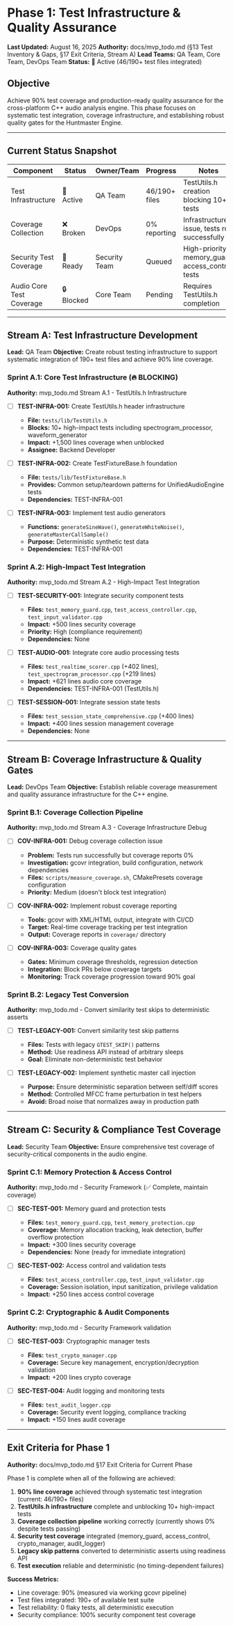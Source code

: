 # Phase 1: Test Infrastructure & Quality Assurance
**Last Updated:** August 16, 2025
**Authority:** docs/mvp_todo.md (§13 Test Inventory & Gaps, §17 Exit Criteria, Stream A)
**Lead Teams:** QA Team, Core Team, DevOps Team
**Status:** 🔄 Active (46/190+ test files integrated)

## Objective
Achieve 90% test coverage and production-ready quality assurance for the cross-platform C++ audio analysis engine. This phase focuses on systematic test integration, coverage infrastructure, and establishing robust quality gates for the Huntmaster Engine.

---

## Current Status Snapshot

| Component | Status | Owner/Team | Progress | Notes |
| ----------------------- | ---------- | ---------- | -------- | ----- |
| Test Infrastructure | 🔄 Active | QA Team | 46/190+ files | TestUtils.h creation blocking 10+ tests |
| Coverage Collection | ❌ Broken | DevOps | 0% reporting | Infrastructure issue, tests run successfully |
| Security Test Coverage | 🎯 Ready | Security Team | Queued | High-priority memory_guard, access_control tests |
| Audio Core Test Coverage | 🔒 Blocked | Core Team | Pending | Requires TestUtils.h completion |

---

## Stream A: Test Infrastructure Development
**Lead:** QA Team
**Objective:** Create robust testing infrastructure to support systematic integration of 190+ test files and achieve 90% line coverage.

### Sprint A.1: Core Test Infrastructure (🔥 BLOCKING)
**Authority:** mvp_todo.md Stream A.1 - TestUtils.h Infrastructure

- [ ] **TEST-INFRA-001:** Create TestUtils.h header infrastructure
  - **File:** `tests/lib/TestUtils.h`
  - **Blocks:** 10+ high-impact tests including spectrogram_processor, waveform_generator
  - **Impact:** +1,500 lines coverage when unblocked
  - **Assignee:** Backend Developer

- [ ] **TEST-INFRA-002:** Create TestFixtureBase.h foundation
  - **File:** `tests/lib/TestFixtureBase.h`
  - **Provides:** Common setup/teardown patterns for UnifiedAudioEngine tests
  - **Dependencies:** TEST-INFRA-001

- [ ] **TEST-INFRA-003:** Implement test audio generators
  - **Functions:** `generateSineWave()`, `generateWhiteNoise()`, `generateMasterCallSample()`
  - **Purpose:** Deterministic synthetic test data
  - **Dependencies:** TEST-INFRA-001

### Sprint A.2: High-Impact Test Integration
**Authority:** mvp_todo.md Stream A.2 - High-Impact Test Integration

- [ ] **TEST-SECURITY-001:** Integrate security component tests
  - **Files:** `test_memory_guard.cpp`, `test_access_controller.cpp`, `test_input_validator.cpp`
  - **Impact:** +500 lines security coverage
  - **Priority:** High (compliance requirement)
  - **Dependencies:** None

- [ ] **TEST-AUDIO-001:** Integrate core audio processing tests
  - **Files:** `test_realtime_scorer.cpp` (+402 lines), `test_spectrogram_processor.cpp` (+219 lines)
  - **Impact:** +621 lines audio core coverage
  - **Dependencies:** TEST-INFRA-001 (TestUtils.h)

- [ ] **TEST-SESSION-001:** Integrate session state tests
  - **Files:** `test_session_state_comprehensive.cpp` (+400 lines)
  - **Impact:** +400 lines session management coverage
  - **Dependencies:** None

---

## Stream B: Coverage Infrastructure & Quality Gates
**Lead:** DevOps Team
**Objective:** Establish reliable coverage measurement and quality assurance infrastructure for the C++ engine.

### Sprint B.1: Coverage Collection Pipeline
**Authority:** mvp_todo.md Stream A.3 - Coverage Infrastructure Debug

- [ ] **COV-INFRA-001:** Debug coverage collection issue
  - **Problem:** Tests run successfully but coverage reports 0%
  - **Investigation:** gcovr integration, build configuration, network dependencies
  - **Files:** `scripts/measure_coverage.sh`, CMakePresets coverage configuration
  - **Priority:** Medium (doesn't block test integration)

- [ ] **COV-INFRA-002:** Implement robust coverage reporting
  - **Tools:** gcovr with XML/HTML output, integrate with CI/CD
  - **Target:** Real-time coverage tracking per test integration
  - **Output:** Coverage reports in `coverage/` directory

- [ ] **COV-INFRA-003:** Coverage quality gates
  - **Gates:** Minimum coverage thresholds, regression detection
  - **Integration:** Block PRs below coverage targets
  - **Monitoring:** Track coverage progression toward 90% goal

### Sprint B.2: Legacy Test Conversion
**Authority:** mvp_todo.md - Convert similarity test skips to deterministic asserts

- [ ] **TEST-LEGACY-001:** Convert similarity test skip patterns
  - **Files:** Tests with legacy `GTEST_SKIP()` patterns
  - **Method:** Use readiness API instead of arbitrary sleeps
  - **Goal:** Eliminate non-deterministic test behavior

- [ ] **TEST-LEGACY-002:** Implement synthetic master call injection
  - **Purpose:** Ensure deterministic separation between self/diff scores
  - **Method:** Controlled MFCC frame perturbation in test helpers
  - **Avoid:** Broad noise that normalizes away in production path

---

## Stream C: Security & Compliance Test Coverage
**Lead:** Security Team
**Objective:** Ensure comprehensive test coverage of security-critical components in the audio engine.

### Sprint C.1: Memory Protection & Access Control
**Authority:** mvp_todo.md - Security Framework (✅ Complete, maintain coverage)

- [ ] **SEC-TEST-001:** Memory guard and protection tests
  - **Files:** `test_memory_guard.cpp`, `test_memory_protection.cpp`
  - **Coverage:** Memory allocation tracking, leak detection, buffer overflow protection
  - **Impact:** +300 lines security coverage
  - **Dependencies:** None (ready for immediate integration)

- [ ] **SEC-TEST-002:** Access control and validation tests
  - **Files:** `test_access_controller.cpp`, `test_input_validator.cpp`
  - **Coverage:** Session isolation, input sanitization, privilege validation
  - **Impact:** +250 lines access control coverage

### Sprint C.2: Cryptographic & Audit Components
**Authority:** mvp_todo.md - Security Framework validation

- [ ] **SEC-TEST-003:** Cryptographic manager tests
  - **Files:** `test_crypto_manager.cpp`
  - **Coverage:** Secure key management, encryption/decryption validation
  - **Impact:** +200 lines crypto coverage

- [ ] **SEC-TEST-004:** Audit logging and monitoring tests
  - **Files:** `test_audit_logger.cpp`
  - **Coverage:** Security event logging, compliance tracking
  - **Impact:** +150 lines audit coverage

---

## Exit Criteria for Phase 1
**Authority:** docs/mvp_todo.md §17 Exit Criteria for Current Phase

Phase 1 is complete when all of the following are achieved:

1. **90% line coverage** achieved through systematic test integration (current: 46/190+ files)
2. **TestUtils.h infrastructure** complete and unblocking 10+ high-impact tests
3. **Coverage collection pipeline** working correctly (currently shows 0% despite tests passing)
4. **Security test coverage** integrated (memory_guard, access_control, crypto_manager, audit_logger)
5. **Legacy skip patterns** converted to deterministic asserts using readiness API
6. **Test execution** reliable and deterministic (no timing-dependent failures)

**Success Metrics:**
- Line coverage: 90% (measured via working gcovr pipeline)
- Test files integrated: 190+ of available test suite
- Test reliability: 0 flaky tests, all deterministic execution
- Security compliance: 100% security component test coverage
